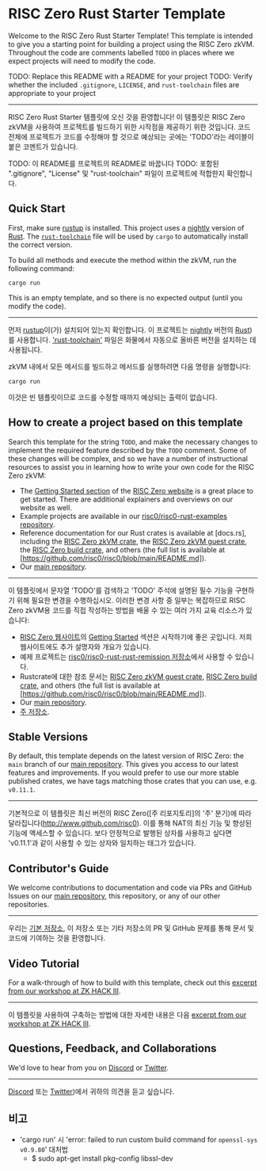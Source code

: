 # RISC Zero Rust Starter Template

Welcome to the RISC Zero Rust Starter Template! This template is intended to give you a starting point for building a project using the RISC Zero zkVM. Throughout the code are comments labelled `TODO` in places where we expect projects will need to modify the code.

TODO: Replace this README with a README for your project
TODO: Verify whether the included `.gitignore`, `LICENSE`, and `rust-toolchain` files are appropriate to your project

***

RISC Zero Rust Starter 템플릿에 오신 것을 환영합니다! 이 템플릿은 RISC Zero zkVM을 사용하여 프로젝트를 빌드하기 위한 시작점을 제공하기 위한 것입니다. 코드 전체에 프로젝트가 코드를 수정해야 할 것으로 예상되는 곳에는 'TODO'라는 레이블이 붙은 코멘트가 있습니다.

TODO: 이 README를 프로젝트의 README로 바꿉니다
TODO: 포함된 ".gitignore", "License" 및 "rust-toolchain" 파일이 프로젝트에 적합한지 확인합니다.

## Quick Start

First, make sure [rustup](https://rustup.rs) is installed. This project uses a [nightly](https://doc.rust-lang.org/book/appendix-07-nightly-rust.html) version of [Rust](https://doc.rust-lang.org/book/ch01-01-installation.html). The [`rust-toolchain`](rust-toolchain) file will be used by `cargo` to automatically install the correct version.

To build all methods and execute the method within the zkVM, run the following command:

```
cargo run
```

This is an empty template, and so there is no expected output (until you modify the code).

***
먼저 [rustup](https://rustup.rs)이(가) 설치되어 있는지 확인합니다. 이 프로젝트는 [nightly](https://doc.rust-lang.org/book/appendix-07-nightly-rust.html) 버전의 [Rust](https://doc.rust-lang.org/book/ch01-01-installation.html))를 사용합니다. ['rust-toolchain'](rust-toolchain) 파일은 화물에서 자동으로 올바른 버전을 설치하는 데 사용됩니다.

zkVM 내에서 모든 메서드를 빌드하고 메서드를 실행하려면 다음 명령을 실행합니다:

```
cargo run
```
이것은 빈 템플릿이므로 코드를 수정할 때까지 예상되는 출력이 없습니다.


## How to create a project based on this template

Search this template for the string `TODO`, and make the necessary changes to implement the required feature described by the `TODO` comment. Some of these changes will be complex, and so we have a number of instructional resources to assist you in learning how to write your own code for the RISC Zero zkVM:
 * The [Getting Started section](https://www.risczero.com/docs) of the [RISC Zero website](https://www.risczero.com) is a great place to get started. There are additional explainers and overviews on our website as well.
 * Example projects are available in our [risc0/risc0-rust-examples repository](https://www.github.com/risc0/risc0-rust-examples).
 * Reference documentation for our Rust crates is available at [docs.rs], including the [RISC Zero zkVM crate](https://docs.rs/risc0-zkvm), the [RISC Zero zkVM guest crate](https://docs.rs/risc0-zkvm-guest), the [RISC Zero build crate](https://docs.rs/risc0-build), and others (the full list is available at [https://github.com/risc0/risc0/blob/main/README.md]).
 * Our [main repository](https://www.github.com/risc0/risc0).

***
이 템플릿에서 문자열 'TODO'를 검색하고 'TODO' 주석에 설명된 필수 기능을 구현하기 위해 필요한 변경을 수행하십시오. 이러한 변경 사항 중 일부는 복잡하므로 RISC Zero zkVM용 코드를 직접 작성하는 방법을 배울 수 있는 여러 가지 교육 리소스가 있습니다:
 * [RISC Zero 웹사이트](https://www.risczero.com)의 [Getting Started](시작하기) 섹션은 시작하기에 좋은 곳입니다. 저희 웹사이트에도 추가 설명자와 개요가 있습니다.
 * 예제 프로젝트는 [risc0/risc0-rust-rust-remission 저장소](https://www.github.com/risc0/risc0-rust-examples)에서 사용할 수 있습니다.
 * Rustcrate에 대한 참조 문서는 [RISC Zero zkVM guest crate](https://docs.rs/risc0-zkvm-guest), [RISC Zero build crate](https://docs.rs/risc0-build), and others (the full list is available at [https://github.com/risc0/risc0/blob/main/README.md]).
 * Our [main repository](https://www.github.com/risc0/risc0).
 * [주 저장소](https://www.github.com/risc0/risc0).


## Stable Versions
By default, this template depends on the latest version of RISC Zero: the `main` branch of our [main repository](http://www.github.com/risc0). This gives you access to our latest features and improvements. If you would prefer to use our more stable published crates, we have tags matching those crates that you can use, e.g. `v0.11.1`.
***
기본적으로 이 템플릿은 최신 버전의 RISC Zero([주 리포지토리]의 '주' 분기)에 따라 달라집니다(http://www.github.com/risc0). 이를 통해 NAT의 최신 기능 및 향상된 기능에 액세스할 수 있습니다. 보다 안정적으로 발행된 상자를 사용하고 싶다면 'v0.11.1'과 같이 사용할 수 있는 상자와 일치하는 태그가 있습니다.

## Contributor's Guide
We welcome contributions to documentation and code via PRs and GitHub Issues on our [main repository](http://www.github.com/risc0), this repository, or any of our other repositories.
***
우리는 [기본 저장소](http://www.github.com/risc0), 이 저장소 또는 기타 저장소의 PR 및 GitHub 문제를 통해 문서 및 코드에 기여하는 것을 환영합니다.

## Video Tutorial
For a walk-through of how to build with this template, check out this [excerpt from our workshop at ZK HACK III](https://www.youtube.com/watch?v=Yg_BGqj_6lg&list=PLcPzhUaCxlCgig7ofeARMPwQ8vbuD6hC5&index=5).
***
이 템플릿을 사용하여 구축하는 방법에 대한 자세한 내용은 다음 [excerpt from our workshop at ZK HACK III](https://www.youtube.com/watch?v=Yg_BGqj_6lg&list=PLcPzhUaCxlCgig7ofeARMPwQ8vbuD6hC5&index=5).

## Questions, Feedback, and Collaborations
We'd love to hear from you on [Discord](https://discord.gg/risczero) or [Twitter](https://twitter.com/risczero).
***
[Discord](https://discord.gg/risczero) 또는 [Twitter](https://twitter.com/risczero))에서 귀하의 의견을 듣고 싶습니다.


## 비고
* 'cargo run' 시 'error: failed to run custom build command for `openssl-sys v0.9.80`' 대처법
    *  $ sudo apt-get install pkg-config libssl-dev
